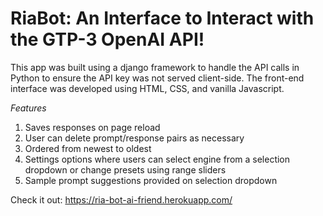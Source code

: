 # RiaBot: An Interface to Interact with the GTP-3 OpenAI API!

This app was built using a django framework to handle the API calls in Python to ensure the API key was not served client-side. The front-end interface was developed using HTML, CSS, and vanilla Javascript.

*Features*
1. Saves responses on page reload
2. User can delete prompt/response pairs as necessary
3. Ordered from newest to oldest
4. Settings options where users can select engine from a selection dropdown or change presets using range sliders
5. Sample prompt suggestions provided on selection dropdown

Check it out: https://ria-bot-ai-friend.herokuapp.com/
